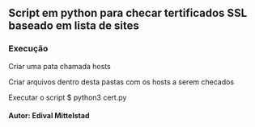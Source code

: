 ## Script em python para checar tertificados SSL baseado em lista de sites


### Execução

Criar uma pata chamada hosts

Criar arquivos dentro desta pastas com os hosts a serem checados

Executar o script
$ python3 cert.py 

#### Autor: Edival Mittelstad